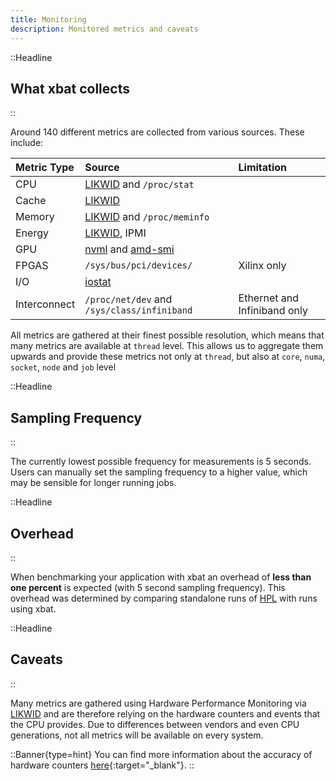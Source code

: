 ```yaml
---
title: Monitoring
description: Monitored metrics and caveats
---
```


::Headline

## What xbat collects

::

Around 140 different metrics are collected from various sources. These include:

| Metric Type  | Source                                                                                                                           | Limitation                  |
| :----------- | :------------------------------------------------------------------------------------------------------------------------------- | :-------------------------- |
| CPU          | [LIKWID](https://github.com/RRZE-HPC/likwid) and `/proc/stat`                                                                    |                             |
| Cache        | [LIKWID](https://github.com/RRZE-HPC/likwid)                                                                                     |                             |
| Memory       | [LIKWID](https://github.com/RRZE-HPC/likwid) and `/proc/meminfo`                                                                 |                             |
| Energy       | [LIKWID](https://github.com/RRZE-HPC/likwid), IPMI                                                                               |                             |
| GPU          | [nvml](https://developer.nvidia.com/management-library-nvml) and [amd-smi](https://rocm.docs.amd.com/projects/amdsmi/en/latest/) |                             |
| FPGAS        | `/sys/bus/pci/devices/`                                                                                                          | Xilinx only                 |
| I/O          | [iostat](https://linux.die.net/man/1/iostat)                                                                                     |                             |
| Interconnect | `/proc/net/dev` and `/sys/class/infiniband`                                                                                      | Ethernet and Infiniband only |

All metrics are gathered at their finest possible resolution, which means that many metrics are available at `thread` level. This allows us to aggregate them upwards and provide these metrics not only at `thread`, but also at `core`, `numa`, `socket`, `node` and `job` level

::Headline

## Sampling Frequency

::

The currently lowest possible frequency for measurements is 5 seconds. Users can manually set the sampling frequency to a higher value, which may be sensible for longer running jobs.

::Headline

## Overhead

::

When benchmarking your application with xbat an overhead of **less than one percent** is expected (with 5 second sampling frequency). This overhead was determined by comparing standalone runs of [HPL](https://www.netlib.org/benchmark/hpl/) with runs using xbat.

::Headline

## Caveats

::

Many metrics are gathered using Hardware Performance Monitoring via [LIKWID](https://github.com/RRZE-HPC/likwid) and are therefore relying on the hardware counters and events that the CPU provides. Due to differences between vendors and even CPU generations, not all metrics will be available on every system.

::Banner{type=hint}
You can find more information about the accuracy of hardware counters [here](https://github.com/RRZE-HPC/likwid/wiki/TestAccuracy){:target="_blank"}.
::
